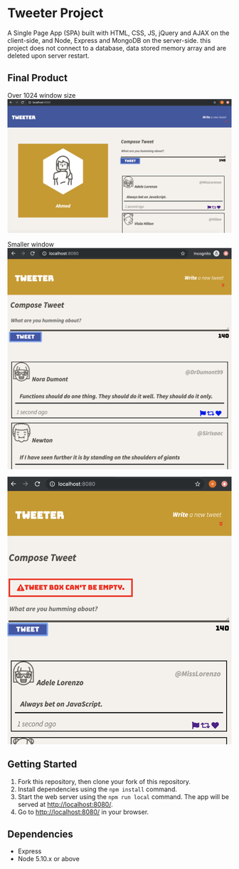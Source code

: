 # Tweeter Project

A Single Page App (SPA) built with HTML, CSS, JS, jQuery and AJAX on the client-side, and Node, Express and MongoDB on the server-side. this project does not connect to a database, data stored memory array and are deleted upon server restart.

## Final Product

Over 1024 window size
![Image description](https://github.com/muraahm/tweeter/blob/master/docs/tweet-box1.png)

Smaller window
![Image description](https://github.com/muraahm/tweeter/blob/master/docs/tweet-box0.png)

![Image description](https://github.com/muraahm/tweeter/blob/master/docs/tweet-box2.png)

## Getting Started

1. Fork this repository, then clone your fork of this repository.
2. Install dependencies using the `npm install` command.
3. Start the web server using the `npm run local` command. The app will be served at <http://localhost:8080/>.
4. Go to <http://localhost:8080/> in your browser.

## Dependencies

- Express
- Node 5.10.x or above

